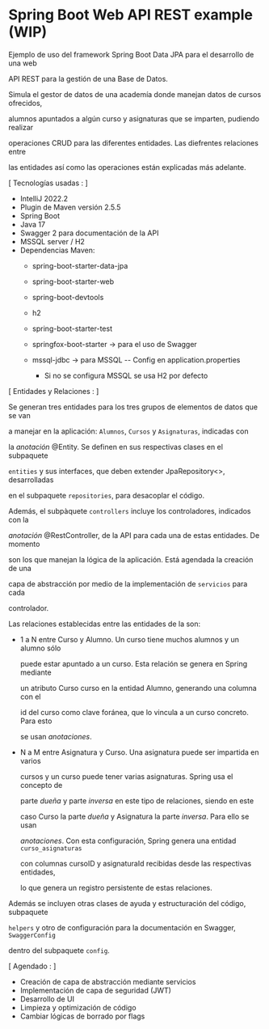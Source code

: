 # Spring Boot Web API REST example  (WIP)

Ejemplo de uso del framework Spring Boot Data JPA para el desarrollo de una web

API REST para la gestión de una Base de Datos.

Simula el gestor de datos de una academía donde manejan datos de cursos ofrecidos,

alumnos apuntados a algún curso y asignaturas que se imparten, pudiendo realizar

operaciones CRUD para las diferentes entidades. Las diefrentes relaciones entre

las entidades así como las operaciones están explicadas más adelante.

[ Tecnologías usadas : ]

- IntelliJ 2022.2
- Plugin de Maven versión 2.5.5
- Spring Boot 
- Java 17
- Swagger 2 para documentación de la API
- MSSQL server / H2
- Dependencias Maven:
  * spring-boot-starter-data-jpa
  * spring-boot-starter-web
  * spring-boot-devtools
  * h2
  * spring-boot-starter-test
  * springfox-boot-starter -> para el uso de Swagger
  * mssql-jdbc -> para MSSQL -- Config en application.properties 

     * Si no se configura MSSQL se usa H2 por defecto

[ Entidades y Relaciones : ]

Se generan tres entidades para los tres grupos de elementos de datos que se van

a manejar en la aplicación: `Alumnos`, `Cursos` y `Asignaturas`, indicadas con

la *anotación* @Entity. Se definen en sus respectivas clases en el subpaquete

`entities` y sus interfaces, que deben extender JpaRepository<>, desarrolladas

en el subpaquete `repositories`, para desacoplar el código.

Además, el subpàquete `controllers` incluye los controladores, indicados con la 

*anotación* @RestController, de la API para cada una de estas entidades. De momento

son los que manejan la lógica de la aplicación. Está agendada la creación de una

capa de abstracción por medio de la implementación de `servicios` para cada

controlador.

Las relaciones establecidas entre las entidades de la son:

- 1 a N entre Curso y Alumno. Un curso tiene muchos alumnos y un alumno sólo

    puede estar apuntado a un curso. Esta relación se genera en Spring mediante

    un atributo Curso curso en la entidad Alumno, generando una columna con el 

    id del curso como clave foránea, que lo vincula a un curso concreto. Para esto

    se usan *anotaciones*.
- N a M entre Asignatura y Curso. Una asignatura puede ser impartida en varios 
    
    cursos y un curso puede tener varias asignaturas. Spring usa el concepto de 

    parte *dueña* y parte *inversa* en este tipo de relaciones, siendo en este 

    caso Curso la parte *dueña* y Asignatura la parte *inversa*. Para ello se usan
    
    *anotaciones*. Con esta configuración, Spring genera una entidad `curso_asignaturas`

    con columnas cursoID y asignaturaId recibidas desde las respectivas entidades,

    lo que genera un registro persistente de estas relaciones.

Además se incluyen otras clases de ayuda y estructuración del código, subpaquete

`helpers` y otro de configuración para la documentación en Swagger, `SwaggerConfig`

dentro del subpaquete `config`.

[ Agendado : ]

- Creación de capa de abstracción mediante servicios
- Implementación de capa de seguridad (JWT)
- Desarrollo de UI
- Limpieza y optimización de código
- Cambiar lógicas de borrado por flags 

 
 
        
